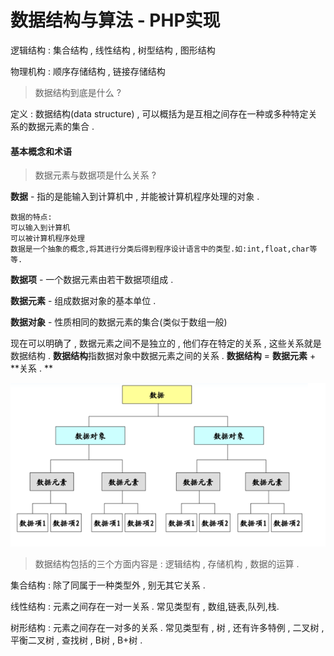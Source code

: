 # 数据结构与算法 - PHP实现

逻辑结构 : 集合结构 , 线性结构 , 树型结构 , 图形结构​​

物理机构 : 顺序存储结构 , 链接存储结构

> 数据结构到底是什么 ?

定义 : 数据结构\(data structure\) , 可以概括为是互相之间存在一种或多种特定关系的数据元素的集合 .

#### 基本概念和术语

> 数据元素与数据项是什么关系 ?

**数据** - 指的是能输入到计算机中 , 并能被计算机程序处理的对象 .

```
数据的特点:
可以输入到计算机
可以被计算机程序处理
数据是一个抽象的概念,将其进行分类后得到程序设计语言中的类型.如:int,float,char等等.
```

**数据项** - 一个数据元素由若干数据项组成 .

**数据元素** - 组成数据对象的基本单位 .

**数据对象** - 性质相同的数据元素的集合\(类似于数组一般\)

现在可以明确了 , 数据元素之间不是独立的 , 他们存在特定的关系 , 这些关系就是数据结构 . **数据结构**指数据对象中数据元素之间的关系 . **数据结构** = **数据元素** + **关系 . **

![](/assets/shujujiegou.png)

> 数据结构包括的三个方面内容是 : 逻辑结构 , 存储机构 , 数据的运算 .

集合结构 : 除了同属于一种类型外 , 别无其它关系 . 

线性结构 : 元素之间存在一对一关系 . 常见类型有 , 数组,链表,队列,栈.

树形结构 : 元素之间存在一对多的关系 . 常见类型有 , 树 , 还有许多特例 , 二叉树 , 平衡二叉树 , 查找树 , B树 , B+树 . 



